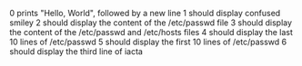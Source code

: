 0 prints "Hello, World", followed by a new line
1 should display confused smiley
2 should display the content of the /etc/passwd file
3 should display the content of the /etc/passwd and /etc/hosts files
4 should display the last 10 lines of /etc/passwd
5 should display the first 10 lines of /etc/passwd
6 should display the third line of iacta

